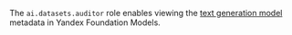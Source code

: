 The `ai.datasets.auditor` role enables viewing the [text generation model](../../../foundation-models/concepts/yandexgpt/models.md) metadata in Yandex Foundation Models.
